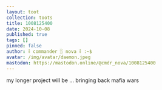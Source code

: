 ```yaml
---
layout: toot
collection: toots
title: 1008125400
date: 2024-10-08
published: true
tags: []
pinned: false
author: ⸸ commander ░ nova ⸸ :~$
avatar: /img/avatar/daemon.jpeg
mastodon: https://mastodon.online/@cmdr_nova/1008125400
---
```


my longer project will be ... bringing back mafia wars
